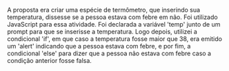 A proposta era criar uma espécie de termômetro, que inserindo sua temperatura, dissesse se a pessoa estava com febre em não.
Foi utilizado JavaScript para essa atividade. 
Foi declarada a variável 'temp' junto de um prompt para que se inserisse a temperatura. 
Logo depois, utilizei a condicional 'if', em que caso a temperatura fosse maior que 38, era emitido um 'alert' indicando que a pessoa estava com febre, e por fim, a condicional 'else' para dizer que a pessoa não estava com febre caso a condição anterior fosse falsa.
